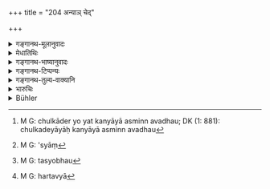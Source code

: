 +++
title = "204 अन्याञ् चेद्"

+++

<details><summary>गङ्गानथ-मूलानुवादः</summary>

After one damsel has been shown, if another be given to the bridegroom, then he should marry both of them for the same single price,—so Manu has ordained.—(204)
</details>

<details><summary>मेधातिथिः</summary>

विक्रयप्रकारत्वाच् छुल्कादिना कन्यादानस्य अस्मिन्न् प्रकरणे[^१३] धर्म उच्यते । शुल्ककाले रूपवतीं दर्शयित्वा गृहीतशुल्को यस्य[^१४] रूपहीनां ददाति वयोहीनां गूणहीनां वा तस्य्**ओभे**[^१५] ऽपि शुल्कदेन्**ऐकेन शुल्केन** हर्तव्ये[^१६] । कन्यानाम् एवायं धर्मः । गवाश्वादिद्रव्याणां त्व् अस्मिन् व्यतिक्रमे ऽन्यो विधिर् वक्ष्यते ॥ ८.२०४ ॥


[^१६]:
     M G: hartavyā


[^१५]:
     M G: tasyobhau


[^१४]:
     M G: 'syāṃ


[^१३]:
     M G: chulkāder yo yat kanyāyā asminn avadhau; DK (1: 881): chulkadeyāyāḥ kanyāyā asminn avadhau
</details>

<details><summary>गङ्गानथ-भाष्यानुवादः</summary>

Since the present context is dealing with matters relating to sales, it lays down certain rules relating to maidens given in marriage for a price.

At the time of receiving the price, if the man shows a beautiful girl, but after having received it, he gives an ugly one, or one not of proper age, or of inferior qualifications,—then for that same price, the bridegroom shall marry both the girls.

The rule here laid down pertains to the case of girls only, that relating to similar frauds in connection with the selling of cattle and other goods shall be laid down later on.—(204)
</details>

<details><summary>गङ्गानथ-टिप्पन्यः</summary>

“Yet he has emphatically inveighed against the sale of women 3.51, 9.98”—says Hopkins. But he forgets that ‘*śulka*’ is *not price*, Buhler also has been similarly misled.
</details>

<details><summary>गङ्गानथ-तुल्य-वाक्यानि</summary>

**(verses 8.204-205)  
**

*Yājñavalkya* (1.66).—‘If a man gives away his daughter in marriage,
without mentioning her defects, he should be fined the highest amercement.’

*Nārada* (Aparārka, p. 95).—‘If a man gives away a defective girl in
marriage, without mentioning the defect, he should be punished by the King with the first amercement; the defects of a girl being presence of chronic and loathsome disease, shortness of limbs, loss of virginity, immodesty, attachment to another man.’
</details>

<details><summary>भारुचिः</summary>

निरवद्यां कन्यां दर्शयित्वा यः सा[वद्यां ददा]ति तस्य उभे अपि **ते एकशुल्केन**इव वहनीये ॥ ८.२०३ ॥
</details>

<details><summary>Bühler</summary>

204	If, after one damsel has been shown, another be given to the bridegroom, he may marry them both for the same price; that Manu ordained.
</details>

